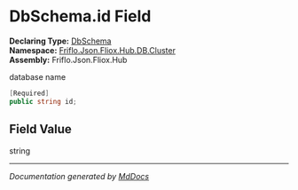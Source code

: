 ﻿<!--  
  <auto-generated>   
    The contents of this file were generated by a tool.  
    Changes to this file may be list if the file is regenerated  
  </auto-generated>   
-->

# DbSchema.id Field

**Declaring Type:** [DbSchema](../index.md)  
**Namespace:** [Friflo.Json.Fliox.Hub.DB.Cluster](../../index.md)  
**Assembly:** Friflo.Json.Fliox.Hub

database name

```csharp
[Required]
public string id;
```

## Field Value

string

___

*Documentation generated by [MdDocs](https://github.com/ap0llo/mddocs)*
